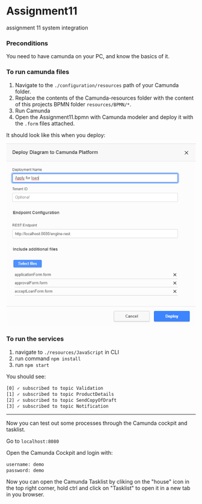 # Assignment11
assignment 11 system integration

### Preconditions
You need to have camunda on your PC, and know the basics of it.

### To run camunda files
1. Navigate to the ```./configuration/resources``` path of your Camunda folder.
2. Replace the contents of the Camunda-resources folder with the content of this projects BPMN folder ```resources/BPMN/*```.
3. Run Camunda
4. Open the Assignment11.bpmn with Camunda modeler and deploy it with the ```.form``` files attached.

It should look like this when you deploy: 

![Camunda](images/Camunda.png)

### To run the services
1. navigate to ```./resources/JavaScript``` in CLI
2. run command ```npm install```
3. run ```npm start```

You should see: 
```
[0] ✓ subscribed to topic Validation
[1] ✓ subscribed to topic ProductDetails
[2] ✓ subscribed to topic SendCopyOfDraft
[3] ✓ subscribed to topic Notification
```
---------------------------------------
Now you can test out some processes through the Camunda cockpit and tasklist. 

Go to ````localhost:8080````

Open the Camunda Cockpit and login with:
    
```
username: demo
password: demo
```

Now you can open the Camunda Tasklist by cliking on the "house" icon in the top right corner, hold ctrl and click on 
"Tasklist" to open it in a new tab in you browser. 

